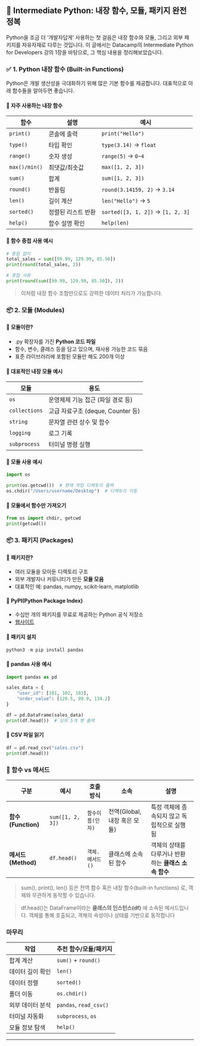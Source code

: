 ## 🐍 Intermediate Python: 내장 함수, 모듈, 패키지 완전 정복
Python을 조금 더 ‘개발자답게’ 사용하는 첫 걸음은 내장 함수와 모듈, 그리고 외부 패키지를 자유자재로 다루는 것입니다. 이 글에서는 Datacamp의 Intermediate Python for Developers 강의 1장을 바탕으로, 그 핵심 내용을 정리해보았습니다.

### ✅ 1. Python 내장 함수 (Built-in Functions)
Python은 개발 생산성을 극대화하기 위해 많은 기본 함수를 제공합니다. 대표적으로 아래 함수들을 알아두면 좋습니다.

#### 🔹 자주 사용하는 내장 함수
| 함수            | 설명         | 예시                                |
| ------------- | ---------- | --------------------------------- |
| `print()`     | 콘솔에 출력     | `print("Hello")`                  |
| `type()`      | 타입 확인      | `type(3.14)` → `float`            |
| `range()`     | 숫자 생성      | `range(5)` → `0~4`                |
| `max()/min()` | 최댓값/최솟값    | `max([1, 2, 3])`                  |
| `sum()`       | 합계         | `sum([1, 2, 3])`                  |
| `round()`     | 반올림        | `round(3.14159, 2)` → `3.14`      |
| `len()`       | 길이 계산      | `len("Hello")` → `5`              |
| `sorted()`    | 정렬된 리스트 반환 | `sorted([3, 1, 2])` → `[1, 2, 3]` |
| `help()`      | 함수 설명 확인   | `help(len)`                       |

#### 🔹 함수 중첩 사용 예시

```python
# 중첩 없이
total_sales = sum([99.99, 129.99, 85.50])
print(round(total_sales, 2))

# 중첩 사용
print(round(sum([99.99, 129.99, 85.50]), 2))
```
> 이처럼 내장 함수 조합만으로도 강력한 데이터 처리가 가능합니다.

### 📦 2. 모듈 (Modules)

#### 🔹 모듈이란?
- .py 확장자를 가진 **Python 코드 파일**
- 함수, 변수, 클래스 등을 담고 있으며, 재사용 가능한 코드 묶음
- 표준 라이브러리에 포함된 모듈만 해도 200개 이상

#### 🔹 대표적인 내장 모듈 예시

| 모듈            | 용도                         |
| ------------- | -------------------------- |
| `os`          | 운영체제 기능 접근 (파일 경로 등)       |
| `collections` | 고급 자료구조 (deque, Counter 등) |
| `string`      | 문자열 관련 상수 및 함수             |
| `logging`     | 로그 기록                      |
| `subprocess`  | 터미널 명령 실행                  |

#### 🔹 모듈 사용 예시

```python
import os

print(os.getcwd())  # 현재 작업 디렉토리 출력
os.chdir("/Users/username/Desktop")  # 디렉토리 이동
```
#### 🔹 모듈에서 함수만 가져오기

```python
from os import chdir, getcwd
print(getcwd())
```

### 📦 3. 패키지 (Packages)

#### 🔹 패키지란?
- 여러 모듈을 모아둔 디렉토리 구조
- 외부 개발자나 커뮤니티가 만든 **모듈 모음**
- 대표적인 예: pandas, numpy, scikit-learn, matplotlib

#### 🔹 PyPI(Python Package Index)
- 수십만 개의 패키지를 무료로 제공하는 Python 공식 저장소
- [웹사이트](https://pypi.org)

#### 🔹 패키지 설치

```python
python3 -m pip install pandas
```

#### 🔹 pandas 사용 예시

```python
import pandas as pd

sales_data = {
    "user_id": [101, 102, 103],
    "order_value": [120.5, 99.9, 134.2]
}

df = pd.DataFrame(sales_data)
print(df.head())  # 상위 5개 행 출력
```

#### 🔹 CSV 파일 읽기

```python
df = pd.read_csv("sales.csv")
print(df.head())
```

### 🔄 함수 vs 메서드
| 구분                | 예시               | 호출 방식      | 소속                   | 설명                              |
| ----------------- | ------------------- | ---------- | -------------------- | ------------------------------- |
| **함수 (Function)** | `sum([1, 2, 3])` | `함수이름(인자)` | 전역(Global, 내장 혹은 모듈) | 특정 객체에 종속되지 않고 독립적으로 실행됨        |
| **메서드 (Method)**  | `df.head()`      | `객체.메서드()` | 클래스에 소속된 함수          | 객체의 상태를 다루거나 반환하는 **클래스 소속 함수** |

> sum(), print(), len() 등은 전역 함수 혹은 내장 함수(built-in functions) 로, 객체와 무관하게 동작할 수 있습니다.

> df.head()는 DataFrame이라는 **클래스의 인스턴스(df)** 에 소속된 메서드입니다. 객체를 통해 호출되고, 객체의 속성이나 상태를 기반으로 동작합니다

### 마무리

| 작업        | 추천 함수/모듈/패키지           |
| --------- | ---------------------- |
| 합계 계산     | `sum()` + `round()`    |
| 데이터 길이 확인 | `len()`                |
| 데이터 정렬    | `sorted()`             |
| 폴더 이동     | `os.chdir()`           |
| 외부 데이터 분석 | `pandas`, `read_csv()` |
| 터미널 자동화   | `subprocess`, `os`     |
| 모듈 정보 탐색  | `help()`               |

<hr>

## 
